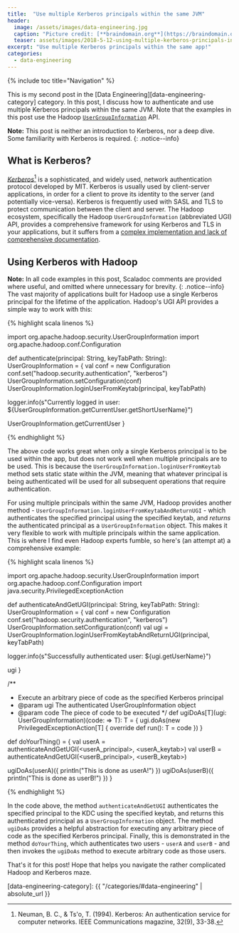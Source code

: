 ```yaml
---
title:  "Use multiple Kerberos principals within the same JVM"
header:
  image: /assets/images/data-engineering.jpg
  caption: "Picture credit: [**braindomain.org**](https://braindomain.org/launch-of-the-big-data-analytics-journal/)"
  teaser: assets/images/2018-5-12-using-multiple-kerberos-principals-in-same-jvm/kerberos.png
excerpt: "Use multiple Kerberos principals within the same app!"
categories:
  - data-engineering
---
```


{% include toc title="Navigation" %}

This is my second post in the [Data Engineering][data-engineering-category] category. In this post, I discuss how to authenticate and use multiple Kerberos principals within the same JVM. Note that the examples in this post use the Hadoop [`UserGroupInformation`](http://hadoop.apache.org/docs/r2.8.3/api/org/apache/hadoop/security/UserGroupInformation.html) API.

**Note:** This post is neither an introduction to Kerberos, nor a deep dive. Some familiarity with Kerberos is required.
{: .notice--info}

## What is Kerberos?
[*Kerberos*](https://web.mit.edu/kerberos/)[^kerberos] is a sophisticated, and widely used, network authentication protocol developed by MIT. Kerberos is usually used by client-server applications, in order for a client to prove its identity to the server (and potentially vice-versa). Kerberos is frequently used with SASL and TLS to protect communication between the client and server. The Hadoop ecosystem, specifically the Hadoop `UserGroupInformation` (abbreviated UGI) API, provides a comprehensive framework for using Kerberos and TLS in your applications, but it suffers from a [complex implementation and lack of comprehensive documentation](https://steveloughran.gitbooks.io/kerberos_and_hadoop/content/sections/ugi.html).

## Using Kerberos with Hadoop
**Note:** In all code examples in this post, Scaladoc comments are provided where useful, and omitted where unnecessary for brevity.
{: .notice--info}
The vast majority of applications built for Hadoop use a single Kerberos principal for the lifetime of the application. Hadoop's UGI API provides a simple way to work with this:

{% highlight scala linenos %}

import org.apache.hadoop.security.UserGroupInformation
import org.apache.hadoop.conf.Configuration

def authenticate(principal: String, keyTabPath: String): UserGroupInformation = {
  val conf = new Configuration
  conf.set("hadoop.security.authentication", "kerberos")
  UserGroupInformation.setConfiguration(conf)
  UserGroupInformation.loginUserFromKeytab(principal, keyTabPath)

  logger.info(s"Currently logged in user: ${UserGroupInformation.getCurrentUser.getShortUserName}")

  UserGroupInformation.getCurrentUser
}

{% endhighlight %}

The above code works great when only a single Kerberos principal is to be used within the app, but does not work well when multiple principals are to be used. This is because the `UserGroupInformation.loginUserFromKeytab` method sets static state within the JVM, meaning that whatever principal is being authenticated will be used for all subsequent operations that require authentication.

For using multiple principals within the same JVM, Hadoop provides another method - `UserGroupInformation.loginUserFromKeytabAndReturnUGI` - which authenticates the specified principal using the specified keytab, and *returns* the authenticated principal as a `UserGroupInformation` object. This makes it very flexible to work with multiple principals within the same application. This is where I find even Hadoop experts fumble, so here's (an attempt at) a comprehensive example:

{% highlight scala linenos %}

import org.apache.hadoop.security.UserGroupInformation
import org.apache.hadoop.conf.Configuration
import java.security.PrivilegedExceptionAction

def authenticateAndGetUGI(principal: String, keyTabPath: String): UserGroupInformation = {
  val conf = new Configuration
  conf.set("hadoop.security.authentication", "kerberos")
  UserGroupInformation.setConfiguration(conf)
  val ugi = UserGroupInformation.loginUserFromKeytabAndReturnUGI(principal, keyTabPath)

  logger.info(s"Successfully authenticated user: ${ugi.getUserName}")

  ugi
}

/**
  * Execute an arbitrary piece of code as the specified Kerberos principal
  * @param ugi The authenticated UserGroupInformation object
  * @param code The piece of code to be executed
  */
def ugiDoAs[T](ugi: UserGroupInformation)(code: => T): T = {
  ugi.doAs(new PrivilegedExceptionAction[T] {
    override def run(): T = code
  })
}

def doYourThing() = {
  val userA = authenticateAndGetUGI(<userA_principal>, <userA_keytab>)
  val userB = authenticateAndGetUGI(<userB_principal>, <userB_keytab>)

  ugiDoAs(userA)({ println("This is done as userA!") })
  ugiDoAs(userB)({ println("This is done as userB!") })
}

{% endhighlight %}

In the code above, the method `authenticateAndGetUGI` authenticates the specified principal to the KDC using the specified keytab, and returns this authenticated principal as a `UserGroupInformation` object. The method `ugiDoAs` provides a helpful abstraction for executing any arbitrary piece of code as the specified Kerberos principal. Finally, this is demonstrated in the method `doYourThing`, which authenticates two users - `userA` and `userB` - and then invokes the `ugiDoAs` method to execute arbitrary code as those users.

That's it for this post! Hope that helps you navigate the rather complicated Hadoop and Kerberos maze.

[data-engineering-category]: {{ "/categories/#data-engineering" | absolute_url }}

[^kerberos]: Neuman, B. C., & Ts'o, T. (1994). Kerberos: An authentication service for computer networks. IEEE Communications magazine, 32(9), 33-38.
